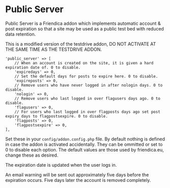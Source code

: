 Public Server
=============


Public Server is a Friendica addon which implements automatic account & post expiration so that a site may be used as a public test bed with reduced data retention.

This is a modified version of the testdrive addon, DO NOT ACTIVATE AT THE SAME TIME AS THE TESTDRIVE ADDON.

    'public_server' => [
        // When an account is created on the site, it is given a hard expiration date of. 0 to disable.
        'expiredays' => 0,
        // Set the default days for posts to expire here. 0 to disable.
        'expireposts' => 0,
        // Remove users who have never logged in after nologin days. 0 to disable.
        'nologin' => 0,
        // Remove users who last logged in over flagusers days ago. 0 to disable.
        'flagusers' => 0,
        // For users who last logged in over flagposts days ago set post expiry days to flagpostsexpire. 0 to disable.
        'flagposts' => 0,
        'flagpostsexpire' => 0,
    ],

Set these in your `config/addon.config.php` file. By default nothing is defined in case the addon is activated accidentally.
They can be ommitted or set to 0 to disable each option.
The default values are those used by friendica.eu, change these as desired.

The expiration date is updated when the user logs in.

An email warning will be sent out approximately five days before the expiration occurs.
Five days later the account is removed completely.
